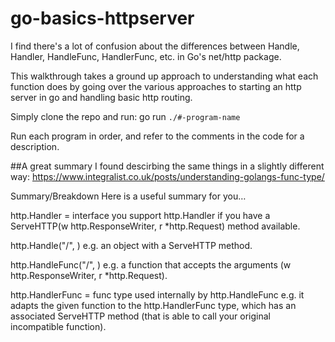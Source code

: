 # go-basics-httpserver

I find there's a lot of confusion about the differences between Handle, Handler, HandleFunc, HandlerFunc, etc. in Go's net/http package.

This walkthrough takes a ground up approach to understanding what each function does by going over the various approaches to starting an http server in go and handling basic http routing.

Simply clone the repo and run: go run `./#-program-name`

Run each program in order, and refer to the comments in the code for a description.



##A great summary I found descirbing the same things in a slightly different way:
https://www.integralist.co.uk/posts/understanding-golangs-func-type/

Summary/Breakdown
Here is a useful summary for you…

http.Handler = interface
you support http.Handler if you have a ServeHTTP(w http.ResponseWriter, r *http.Request) method available.

http.Handle("/", <give me something that supports the http.Handler interface>)
e.g. an object with a ServeHTTP method.

http.HandleFunc("/", <give me any function with the same signature as ServeHTTP >)
e.g. a function that accepts the arguments (w http.ResponseWriter, r *http.Request).

http.HandlerFunc = func type used internally by http.HandleFunc
e.g. it adapts the given function to the http.HandlerFunc type, which has an associated ServeHTTP method (that is able to call your original incompatible function).
